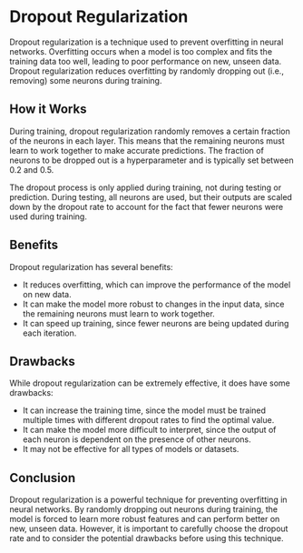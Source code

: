 # Dropout Regularization

Dropout regularization is a technique used to prevent overfitting in neural networks. Overfitting occurs when a model is too complex and fits the training data too well, leading to poor performance on new, unseen data. Dropout regularization reduces overfitting by randomly dropping out (i.e., removing) some neurons during training.

## How it Works

During training, dropout regularization randomly removes a certain fraction of the neurons in each layer. This means that the remaining neurons must learn to work together to make accurate predictions. The fraction of neurons to be dropped out is a hyperparameter and is typically set between 0.2 and 0.5.

The dropout process is only applied during training, not during testing or prediction. During testing, all neurons are used, but their outputs are scaled down by the dropout rate to account for the fact that fewer neurons were used during training.

## Benefits

Dropout regularization has several benefits:

- It reduces overfitting, which can improve the performance of the model on new data.
- It can make the model more robust to changes in the input data, since the remaining neurons must learn to work together.
- It can speed up training, since fewer neurons are being updated during each iteration.

## Drawbacks

While dropout regularization can be extremely effective, it does have some drawbacks:

- It can increase the training time, since the model must be trained multiple times with different dropout rates to find the optimal value.
- It can make the model more difficult to interpret, since the output of each neuron is dependent on the presence of other neurons.
- It may not be effective for all types of models or datasets.

## Conclusion

Dropout regularization is a powerful technique for preventing overfitting in neural networks. By randomly dropping out neurons during training, the model is forced to learn more robust features and can perform better on new, unseen data. However, it is important to carefully choose the dropout rate and to consider the potential drawbacks before using this technique.
